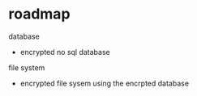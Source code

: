 # roadmap

database
- encrypted no sql database

file system
- encrypted file sysem using the encrpted database


